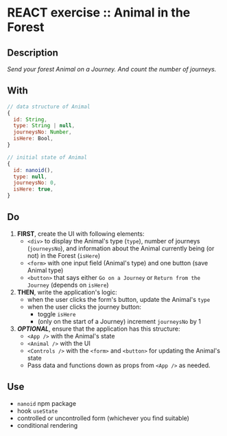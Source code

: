# REACT exercise :: Animal in the Forest

## Description
_Send your forest Animal on a Journey. And count the number of journeys._

## With
```js
// data structure of Animal
{
  id: String,
  type: String | null,
  journeysNo: Number,
  isHere: Bool,
}

// initial state of Animal
{
  id: nanoid(),
  type: null,
  journeysNo: 0,
  isHere: true,
}
```

## Do
1. **FIRST**, create the UI with following elements: 
    - `<div>` to display the Animal's type (`type`), number of journeys (`journeysNo`), and information about the Animal currently being (or not) in the Forest (`isHere`) 
    - `<form>` with one input field (Animal's type) and one button (save Animal type)
    - `<button>` that says either `Go on a Journey` or `Return from the Journey` (depends on `isHere`)
1. **THEN**, write the application's logic:
    - when the user clicks the form's button, update the Animal's `type`
    - when the user clicks the journey button:
      - toggle `isHere` 
      - (only on the start of a Journey) increment `journeysNo` by 1
1. **_OPTIONAL_**, ensure that the application has this structure:
    - `<App />` with the Animal's state
    - `<Animal />` with the UI
    - `<Controls />` with the `<form>` and `<button>` for updating the Animal's state
    - Pass data and functions down as props from `<App />` as needed.

## Use
- `nanoid` npm package
- hook `useState`
- controlled or uncontrolled form (whichever you find suitable)
- conditional rendering
